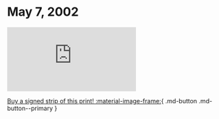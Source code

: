 # May 7, 2002

![](https://www.achewood.com/comic.php?date=05072002)

[Buy a signed strip of this print! :material-image-frame:](https://achewood-holiday-pop-up.myshopify.com/products/strip#05072002){ .md-button .md-button--primary }
